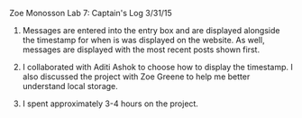 Zoe Monosson
Lab 7: Captain's Log
3/31/15

1) Messages are entered into the entry box and are displayed alongside the timestamp for when is was displayed on the website. As well, messages are displayed with the most recent posts shown first.

2) I collaborated with Aditi Ashok to choose how to display the timestamp. I also discussed the project with Zoe Greene to help me better understand local storage.

3) I spent approximately 3-4 hours on the project. 